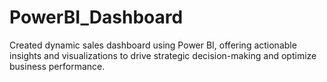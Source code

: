 # PowerBI_Dashboard
Created dynamic sales dashboard using Power BI, offering actionable insights and visualizations to drive strategic decision-making and optimize business performance.
